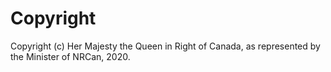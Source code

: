 # Copyright

Copyright (c) Her Majesty the Queen in Right of Canada, as represented by the Minister of NRCan, 2020.